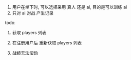 1. 用户在坐下时, 可以选择采用 真人 还是 ai, 目的是可以训练 ai
2. 只对 ai 对战 产生记录

todo:

1. 获取 players 列表
2. 在注册用户后 重新获取 players 列表

3. 战绩无法滚动
